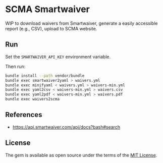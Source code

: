 # SCMA Smartwaiver

WIP to download waivers from Smartwaiver, generate a easily accessible report
(e.g., CSV), upload to SCMA website.

## Run

Set the `SMARTWAIVER_API_KEY` environment variable.

Then run:

```sh
bundle install --path vendor/bundle
bundle exec smartwaiver2yaml > waivers.yml
bundle exec minifyaml < waivers.yml > waivers-min.yml
bundle exec yaml2csv < waivers-min.yml > waivers.csv
bundle exec yaml2pdf < waivers-min.yml > waivers.pdf
bundle exec waivers2scma
```

## References

* https://api.smartwaiver.com/api/docs?bash#search

## License

The gem is available as open source under the terms of the [MIT License](https://opensource.org/licenses/MIT).
